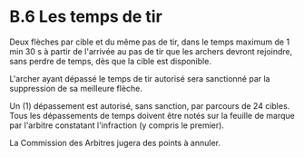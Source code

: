 # B.6 Les temps de tir

Deux flèches par cible et du même pas de tir, dans le temps maximum de 1 min 30 s à partir de l'arrivée au pas de tir que les archers devront rejoindre, sans perdre de temps, dès que la cible est disponible.

L'archer ayant dépassé le temps de tir autorisé sera sanctionné par la suppression de sa meilleure flèche.

Un (1) dépassement est autorisé, sans sanction, par parcours de 24 cibles. Tous les dépassements de temps doivent être notés sur la feuille de marque par l'arbitre constatant l'infraction (y compris le premier).

La Commission des Arbitres jugera des points à annuler.
